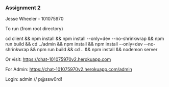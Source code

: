 ### Assignment 2 ###
Jesse Wheeler - 101075970

To run (from root directory)

cd client && npm install && npm install --only=dev --no-shrinkwrap && npm run build && cd ../admin && npm install && npm install --only=dev --no-shrinkwrap && npm run build && cd .. && npm install && nodemon server

Or visit: https://chat-101075970v2.herokuapp.com

For Admin: https://chat-101075970v2.herokuapp.com/admin

Login: admin // p@ssw0rd!
